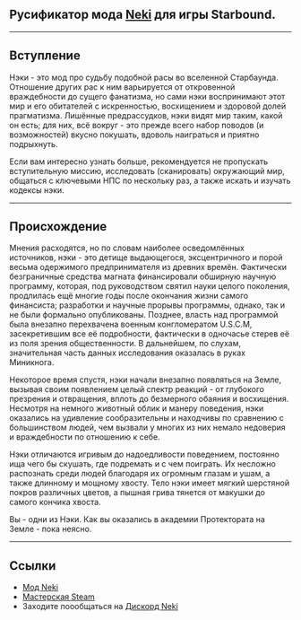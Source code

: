 ## Русификатор мода [Neki](https://github.com/hyperjuni/Neki) для игры Starbound.

---
## Вступление

Нэки - это мод про судьбу подобной расы во вселенной Старбаунда. Отношение других рас к ним варьируется от откровенной враждебности до сущего фанатизма, но сами нэки воспринимают этот мир и его обитателей с искренностью, восхищением и здоровой долей прагматизма. Лишённые предрассудков, нэки видят мир таким, какой он есть; для них, всё вокруг - это прежде всего набор поводов (и возможностей) вкусно покушать, вдоволь наиграться и приятно подрыхнуть.

Если вам интересно узнать больше, рекомендуется не пропускать вступительную миссию, исследовать (сканировать) окружающий мир, общаться с ключевыми НПС по нескольку раз, а также искать и изучать кодексы нэки.

---
## Происхождение
Мнения расходятся, но по словам наиболее осведомлённых источников, нэки - это детище выдающегося, эксцентричного и порой весьма одержимого предпринимателя из древних времён. Фактически безграничные средства магната финансировали обширную научную программу, которая, под руководством святил науки целого поколения, продлилась ещё многие годы после окончания жизни самого финансиста; разработки и научные прорывы программы, однако, так и не были формально опубликованы. Позднее, власть над программой была внезапно перехвачена военным конгломератом U.S.C.M, засекретившим все её подробности, фактически в одночасье стерев её из поля зрения общественности. В дальнейшем, по слухам, значительная часть данных исследования оказалась в руках Миникнога.

Некоторое время спустя, нэки начали внезапно появляться на Земле, вызывая своим появлением целый спектр реакций - от глубокого презрения и отвращения, вплоть до безмерного обаяния и восхищения. Несмотря на немного животный облик и манеру поведения, нэки оказались на удивление сообразительны и находчивы по сравнению с большинством людей, чем вызвали у многих из них немало недоверия и враждебности по отношению к себе.

Нэки отличаются игривым до надоедливости поведением, постоянно ища чего бы скушать, где подремать и с чем поиграть. Их несложно распознать среди людей благодаря их огромным глазам и ушам, а также длинному и мощному хвосту. Тело нэки имеет мягкий шерстяной покров различных цветов, а пышная грива тянется от макушки до самого кончика хвоста.

Вы - одни из Нэки.
Как вы оказались в академии Протектората на Земле - пока неясно.

---
## Ссылки

* [Мод Neki](https://github.com/hyperjuni/Neki)
* [Мастерская Steam](https://steamcommunity.com/workshop/filedetails/?id=3483015967)
* Заходите поообщаться на [Дискорд Neki](https://discord.gg/Neki)
